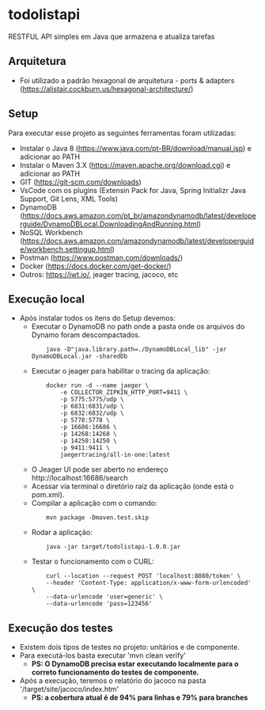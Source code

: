 # todolistapi
RESTFUL API simples em Java que armazena e atualiza tarefas

## Arquitetura
 - Foi utilizado a padrão hexagonal de arquitetura - ports & adapters (https://alistair.cockburn.us/hexagonal-architecture/)

## Setup
Para executar esse projeto as seguintes ferramentas foram utilizadas: 
 - Instalar o Java 8 (https://www.java.com/pt-BR/download/manual.jsp) e adicionar ao PATH
 - Instalar o Maven 3.X (https://maven.apache.org/download.cgi) e adicionar ao PATH
 - GIT (https://git-scm.com/downloads)
 - VsCode com os plugins (Extensin Pack for Java, Spring Initializr Java Support, Git Lens, XML Tools)
 - DynamoDB (https://docs.aws.amazon.com/pt_br/amazondynamodb/latest/developerguide/DynamoDBLocal.DownloadingAndRunning.html)
 - NoSQL Workbench (https://docs.aws.amazon.com/amazondynamodb/latest/developerguide/workbench.settingup.html)
 - Postman (https://www.postman.com/downloads/)
 - Docker (https://docs.docker.com/get-docker/)
 - Outros: https://jwt.io/, jeager tracing, jacoco, etc

## Execução local
- Após instalar todos os itens do Setup devemos: 
    - Executar o DynamoDB no path onde a pasta onde os arquivos do Dynamo foram descompactados.
        ```
            java -D"java.library.path=./DynamoDBLocal_lib" -jar DynamoDBLocal.jar -sharedDb
        ``` 
    - Executar o jeager para habilitar o tracing da aplicação: 
        ```
            docker run -d --name jaeger \
                -e COLLECTOR_ZIPKIN_HTTP_PORT=9411 \
                -p 5775:5775/udp \
                -p 6831:6831/udp \
                -p 6832:6832/udp \
                -p 5778:5778 \
                -p 16686:16686 \
                -p 14268:14268 \
                -p 14250:14250 \
                -p 9411:9411 \
                jaegertracing/all-in-one:latest
        ```
    - O Jeager UI pode ser aberto no endereço http://localhost:16686/search 
    - Acessar via terminal o diretório raiz da aplicação (onde está o pom.xml).
    - Compilar a aplicação com o comando:
        ```
            mvn package -Dmaven.test.skip
        ``` 
    - Rodar a aplicação:
        ```
            java -jar target/todolistapi-1.0.0.jar
        ``` 
    - Testar o funcionamento com o CURL: 
        ```
            curl --location --request POST 'localhost:8080/token' \
            --header 'Content-Type: application/x-www-form-urlencoded' \
            --data-urlencode 'user=generic' \
            --data-urlencode 'pass=123456'
        ```

## Execução dos testes
- Existem dois tipos de testes no projeto: unitários e de componente.
- Para executá-los basta executar 'mvn clean verify'
    - **PS: O DynamoDB precisa estar executando localmente para o correto funcionamento do testes de componente.**
- Após a execução, teremos o relatório do jacoco na pasta '/target/site/jacoco/index.htm'
    - **PS: a cobertura atual é de 94% para linhas e 79% para branches**